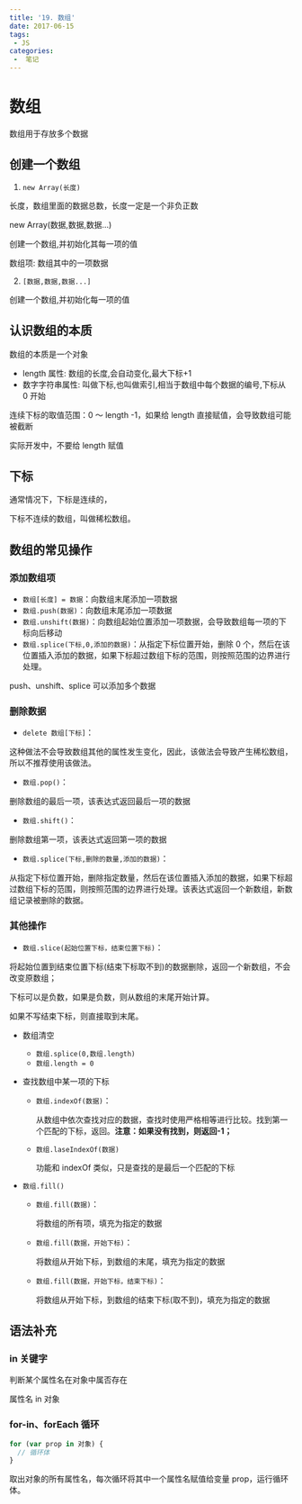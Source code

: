 ```yaml
---
title: '19. 数组'
date: 2017-06-15
tags:
 - JS
categories:
 -  笔记
---
```


# 数组

数组用于存放多个数据

## 创建一个数组

1. `new Array(长度)`

长度，数组里面的数据总数，长度一定是一个非负正数

new Array(数据,数据,数据...)

创建一个数组,并初始化其每一项的值

数组项: 数组其中的一项数据

2. `[数据,数据,数据...]`

创建一个数组,并初始化每一项的值

## 认识数组的本质

数组的本质是一个对象

- length 属性: 数组的长度,会自动变化,最大下标+1
- 数字字符串属性: 叫做下标,也叫做索引,相当于数组中每个数据的编号,下标从 0 开始

连续下标的取值范围：0 ～ length -1，如果给 length 直接赋值，会导致数组可能被截断

实际开发中，不要给 length 赋值

## 下标

通常情况下，下标是连续的，

下标不连续的数组，叫做稀松数组。

## 数组的常见操作

### 添加数组项

- `数组[长度] = 数据`：向数组末尾添加一项数据
- `数组.push(数据)`：向数组末尾添加一项数据
- `数组.unshift(数据)`：向数组起始位置添加一项数据，会导致数组每一项的下标向后移动
- `数组.splice(下标,0,添加的数据)`：从指定下标位置开始，删除 0 个，然后在该位置插入添加的数据，如果下标超过数组下标的范围，则按照范围的边界进行处理。

push、unshift、splice 可以添加多个数据

### 删除数据

- `delete 数组[下标]`：

这种做法不会导致数组其他的属性发生变化，因此，该做法会导致产生稀松数组，所以不推荐使用该做法。

- `数组.pop()`：

删除数组的最后一项，该表达式返回最后一项的数据

- `数组.shift()`：

删除数组第一项，该表达式返回第一项的数据

- `数组.splice(下标,删除的数量,添加的数据)`：

从指定下标位置开始，删除指定数量，然后在该位置插入添加的数据，如果下标超过数组下标的范围，则按照范围的边界进行处理。该表达式返回一个新数组，新数组记录被删除的数据。

### 其他操作

- `数组.slice(起始位置下标，结束位置下标)`：

将起始位置到结束位置下标(结束下标取不到)的数据删除，返回一个新数组，不会改变原数组；

下标可以是负数，如果是负数，则从数组的末尾开始计算。

如果不写结束下标，则直接取到末尾。

- 数组清空
  - `数组.splice(0,数组.length)`
  - `数组.length = 0`

- 查找数组中某一项的下标

  - `数组.indexOf(数据)`：

    从数组中依次查找对应的数据，查找时使用严格相等进行比较。找到第一个匹配的下标，返回。**注意：如果没有找到，则返回-1；**

  - `数组.laseIndexOf(数据)`

    功能和 indexOf 类似，只是查找的是最后一个匹配的下标

- `数组.fill()`

  - `数组.fill(数据)`：

    将数组的所有项，填充为指定的数据

  - `数组.fill(数据，开始下标)`：

    将数组从开始下标，到数组的末尾，填充为指定的数据

  - `数组.fill(数据，开始下标，结束下标)`：

    将数组从开始下标，到数组的结束下标(取不到)，填充为指定的数据

## 语法补充

### in 关键字

判断某个属性名在对象中属否存在

属性名 in 对象

### for-in、forEach 循环

```js
for (var prop in 对象) {
  // 循环体
}
```

取出对象的所有属性名，每次循环将其中一个属性名赋值给变量 prop，运行循环体。

